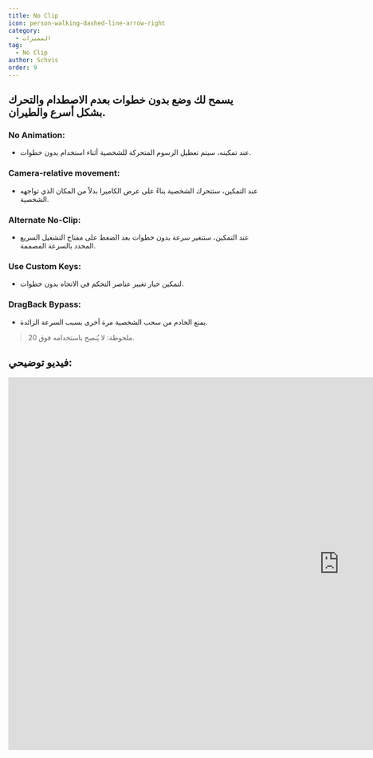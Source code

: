 ```yaml
---
title: No Clip
icon: person-walking-dashed-line-arrow-right
category:
  - المميزات
tag:
  - No Clip
author: Schvis
order: 9
---
```


## يسمح لك وضع بدون خطوات بعدم الاصطدام والتحرك بشكل أسرع والطيران.
### No Animation:
- عند تمكينه، سيتم تعطيل الرسوم المتحركة للشخصية أثناء استخدام بدون خطوات.
### Camera-relative movement:
- عند التمكين، ستتحرك الشخصية بناءً على عرض الكاميرا بدلاً من المكان الذي تواجهه الشخصية.
### Alternate No-Clip:
- عند التمكين، ستتغير سرعة بدون خطوات بعد الضغط على مفتاح التشغيل السريع المحدد بالسرعة المصممة.
### Use Custom Keys:
- لتمكين خيار تغيير عناصر التحكم في الاتجاه بدون خطوات.
### DragBack Bypass:
- يمنع الخادم من سحب الشخصية مرة أخرى بسبب السرعة الزائدة.

> ملحوظة: لا يُنصح باستخدامه فوق 20.

## فيديو توضيحي:

<div class="iframe-container"><iframe width="1328" height="747" src="https://www.youtube.com/embed/nPdq-yzBt3k?list=PL5eI1Tb64p56g27qfYk7VuFTz4FK6YrKa" title="Korepi - NoClip" frameborder="0" allow="accelerometer; autoplay; clipboard-write; encrypted-media; gyroscope; picture-in-picture; web-share" referrerpolicy="strict-origin-when-cross-origin" allowfullscreen></iframe></div>
